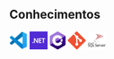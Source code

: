## Conhecimentos
<a href="https://code.visualstudio.com/" title="Visual Studio Code"><img src="icons/vscode.png" /></a>
<a href="https://dotnet.microsoft.com/pt-br/" title="dotNet"> <img src="icons/dotnet.png" /></a>
<a href="https://dotnet.microsoft.com/pt-br/languages/csharp" title="csharp"><img src="icons/csharp.png" /></a>
<a href="[https://dotnet.microsoft.com/pt-br/languages/csharp](https://git-scm.com/)" title="git"><img src="icons/git.png" /></a>
<a href="https://www.microsoft.com/pt-br/sql-server/" title="SQLServer"><img src="icons/sqlserver.png" /></a>
